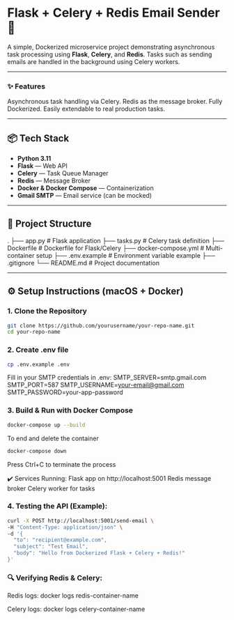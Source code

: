 # Flask + Celery + Redis Email Sender 🚀

A simple, Dockerized microservice project demonstrating asynchronous task processing using **Flask**, **Celery**, and **Redis**. Tasks such as sending emails are handled in the background using Celery workers.

---

### ✨ Features
Asynchronous task handling via Celery.
Redis as the message broker.
Fully Dockerized.
Easily extendable to real production tasks.

---

## 📦 Tech Stack

- **Python 3.11**
- **Flask** — Web API
- **Celery** — Task Queue Manager
- **Redis** — Message Broker
- **Docker & Docker Compose** — Containerization
- **Gmail SMTP** — Email service (can be mocked)

---

## 🚧 Project Structure
.
├── app.py # Flask application
├── tasks.py # Celery task definition
├── Dockerfile # Dockerfile for Flask/Celery
├── docker-compose.yml # Multi-container setup
├── .env.example # Environment variable example
├── .gitignore
└── README.md # Project documentation


---

## ⚙️ Setup Instructions (macOS + Docker)

### 1. Clone the Repository

```bash
git clone https://github.com/yourusername/your-repo-name.git
cd your-repo-name
```

### 2. Create .env file
```bash
cp .env.example .env
```

Fill in your SMTP credentials in .env:
SMTP_SERVER=smtp.gmail.com
SMTP_PORT=587
SMTP_USERNAME=your-email@gmail.com
SMTP_PASSWORD=your-app-password

### 3. Build & Run with Docker Compose
```bash
docker-compose up --build
```

To end and delete the container
```bash
docker-compose down
```

Press Ctrl+C to terminate the process

✔️ Services Running:
Flask app on http://localhost:5001
Redis message broker
Celery worker for tasks

### 4. Testing the API (Example):
```bash
curl -X POST http://localhost:5001/send-email \
-H "Content-Type: application/json" \
-d '{
  "to": "recipient@example.com",
  "subject": "Test Email",
  "body": "Hello from Dockerized Flask + Celery + Redis!"
}'
```

### 🔍 Verifying Redis & Celery:
Redis logs: docker logs redis-container-name

Celery logs: docker logs celery-container-name